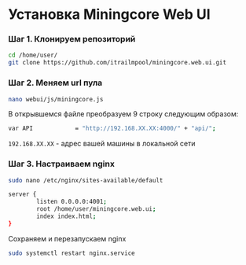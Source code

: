 # Установка Miningcore Web UI
### Шаг 1. Клонируем репозиторий
```sh
cd /home/user/
git clone https://github.com/itrailmpool/miningcore.web.ui.git
```
### Шаг 2. Меняем url пула
```sh
nano webui/js/miningcore.js
```
В открывшемся файле преобразуем 9 строку следующим образом:
```sh
var API            = "http://192.168.XX.XX:4000/" + "api/";
```
`192.168.XX.XX` - адрес вашей машины в локальной сети

### Шаг 3. Настраиваем nginx
```sh
sudo nano /etc/nginx/sites-available/default
```
```sh
server {
        listen 0.0.0.0:4001;
        root /home/user/miningcore.web.ui;
        index index.html;
}
```
Cохраняем и перезапускаем nginx
```sh
sudo systemctl restart nginx.service
```
